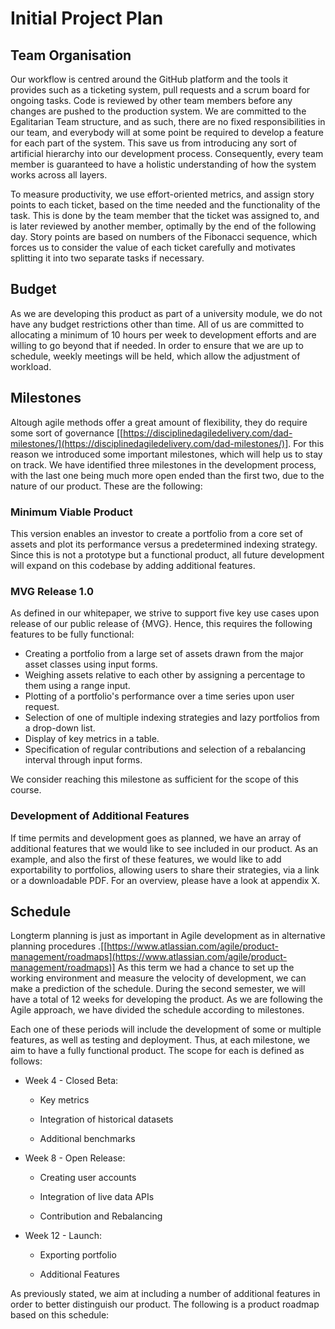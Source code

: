 # Initial Project Plan

## Team Organisation

Our workflow is centred around the GitHub platform and the tools it provides such as a ticketing system, pull requests and a scrum board for ongoing tasks. Code is reviewed by other team members before any changes are pushed to the production system. We are committed to the Egalitarian Team structure, and as such, there are no fixed responsibilities in our team, and everybody will at some point be required to develop a feature for each part of the system. This save us from introducing any sort of artificial hierarchy into our development process. Consequently, every team member is guaranteed to have a holistic understanding of how the system works across all layers.

To measure productivity, we use effort-oriented metrics, and assign story points to each ticket, based on the time needed and the functionality of the task. This is done by the team member that the ticket was assigned to, and is later reviewed by another member, optimally by the end of the following day. Story points are based on numbers of the Fibonacci sequence, which forces us to consider the value of each ticket carefully and motivates splitting it into two separate tasks if necessary.

## Budget

As we are developing this product as part of a university module, we do not have any budget restrictions other than
time. All of us are committed to allocating a minimum of 10 hours per week to development efforts and are willing to go
beyond that if needed. In order to ensure that we are up to schedule, weekly meetings will be held, which allow the adjustment of workload.

## Milestones

Altough agile methods offer a great amount of flexibility, they do require some sort of governance [[https://disciplinedagiledelivery.com/dad-milestones/](https://disciplinedagiledelivery.com/dad-milestones/)]. For this reason we introduced some important milestones, which will help us to stay on track. We have identified three milestones in the development process, with the last one being much more open ended than the first two, due to the nature of our product. These are the following:

### Minimum Viable Product

This version enables an investor to create a portfolio from a core set of assets and plot its performance versus a predetermined indexing strategy. Since this is not a prototype but a functional product, all future development will expand on this codebase by adding additional features.

### MVG Release 1.0

As defined in our whitepaper, we strive to support five key use cases upon release of our public release of
{MVG}. Hence, this requires the following features to be fully functional:

-   Creating a portfolio from a large set of assets drawn from the major asset classes using input forms.
-   Weighing assets relative to each other by assigning a percentage to them using a range input.
-   Plotting of a portfolio's performance over a time series upon user request.
-   Selection of one of multiple indexing strategies and lazy portfolios from a drop-down list.
-   Display of key metrics in a table.
-   Specification of regular contributions and selection of a rebalancing interval through input forms.

We consider reaching this milestone as sufficient for the scope of this course.

### Development of Additional Features

If time permits and development goes as planned, we have an array of additional features that we would like to see included in our product. As an example, and also the first of these features, we would like to add exportability to portfolios, allowing users to share their strategies, via a link or a downloadable PDF. For an overview, please have a look at appendix X.

## Schedule

Longterm planning is just as important in Agile development as in alternative planning procedures .[[https://www.atlassian.com/agile/product-management/roadmaps](https://www.atlassian.com/agile/product-management/roadmaps)] As this term we had a chance to set up the working environment and measure the velocity of development, we can make a prediction of the schedule. During the second semester, we will have a total of 12 weeks for developing the product. As we are following the Agile approach, we have divided the schedule according to milestones.

Each one of these periods will include the development of some or multiple features, as well as testing and deployment. Thus, at each milestone, we aim to have a fully functional product. The scope for each is defined as follows:

-   Week 4 - Closed Beta:
    
    -   Key metrics
        
    -   Integration of historical datasets
        
    -   Additional benchmarks
        
-   Week 8 - Open Release:
    
    -   Creating user accounts
        
    -   Integration of live data APIs
        
    -   Contribution and Rebalancing
        
-   Week 12 - Launch:
    
    -   Exporting portfolio
        
    -   Additional Features
        

As previously stated, we aim at including a number of additional features in order to better distinguish our product. The following is a product roadmap based on this schedule:
